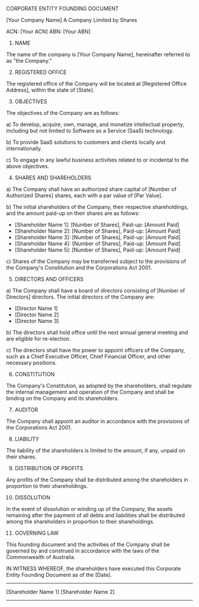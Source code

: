 CORPORATE ENTITY FOUNDING DOCUMENT

[Your Company Name]
A Company Limited by Shares

ACN: [Your ACN]
ABN: [Your ABN]

1. NAME

The name of the company is [Your Company Name], hereinafter referred to as "the Company."

2. REGISTERED OFFICE

The registered office of the Company will be located at [Registered Office Address], within the state of [State].

3. OBJECTIVES

The objectives of the Company are as follows:

a) To develop, acquire, own, manage, and monetize intellectual property, including but not limited to Software as a Service (SaaS) technology.

b) To provide SaaS solutions to customers and clients locally and internationally.

c) To engage in any lawful business activities related to or incidental to the above objectives.

4. SHARES AND SHAREHOLDERS

a) The Company shall have an authorized share capital of [Number of Authorized Shares] shares, each with a par value of [Par Value].

b) The initial shareholders of the Company, their respective shareholdings, and the amount paid-up on their shares are as follows:

  - [Shareholder Name 1]: [Number of Shares], Paid-up: [Amount Paid]
  - [Shareholder Name 2]: [Number of Shares], Paid-up: [Amount Paid]
  - [Shareholder Name 3]: [Number of Shares], Paid-up: [Amount Paid]
  - [Shareholder Name 4]: [Number of Shares], Paid-up: [Amount Paid]
  - [Shareholder Name 5]: [Number of Shares], Paid-up: [Amount Paid]

c) Shares of the Company may be transferred subject to the provisions of the Company's Constitution and the Corporations Act 2001.

5. DIRECTORS AND OFFICERS

a) The Company shall have a board of directors consisting of [Number of Directors] directors. The initial directors of the Company are:

  - [Director Name 1]
  - [Director Name 2]
  - [Director Name 3]

b) The directors shall hold office until the next annual general meeting and are eligible for re-election.

c) The directors shall have the power to appoint officers of the Company, such as a Chief Executive Officer, Chief Financial Officer, and other necessary positions.

6. CONSTITUTION

The Company's Constitution, as adopted by the shareholders, shall regulate the internal management and operation of the Company and shall be binding on the Company and its shareholders.

7. AUDITOR

The Company shall appoint an auditor in accordance with the provisions of the Corporations Act 2001.

8. LIABILITY

The liability of the shareholders is limited to the amount, if any, unpaid on their shares.

9. DISTRIBUTION OF PROFITS

Any profits of the Company shall be distributed among the shareholders in proportion to their shareholdings.

10. DISSOLUTION

In the event of dissolution or winding up of the Company, the assets remaining after the payment of all debts and liabilities shall be distributed among the shareholders in proportion to their shareholdings.

11. GOVERNING LAW

This founding document and the activities of the Company shall be governed by and construed in accordance with the laws of the Commonwealth of Australia.

IN WITNESS WHEREOF, the shareholders have executed this Corporate Entity Founding Document as of the [Date].

_____________________________      _____________________________
[Shareholder Name 1]                       [Shareholder Name 2]

_____________________________
